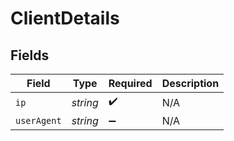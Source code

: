 # ClientDetails


## Fields

| Field              | Type               | Required           | Description        |
| ------------------ | ------------------ | ------------------ | ------------------ |
| `ip`               | *string*           | :heavy_check_mark: | N/A                |
| `userAgent`        | *string*           | :heavy_minus_sign: | N/A                |